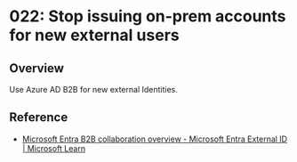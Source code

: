 # 022: Stop issuing on-prem accounts for new external users

## Overview

Use Azure AD B2B for new external Identities.

## Reference

* [Microsoft Entra B2B collaboration overview - Microsoft Entra External ID | Microsoft Learn](https://learn.microsoft.com/en-us/entra/external-id/what-is-b2b)

